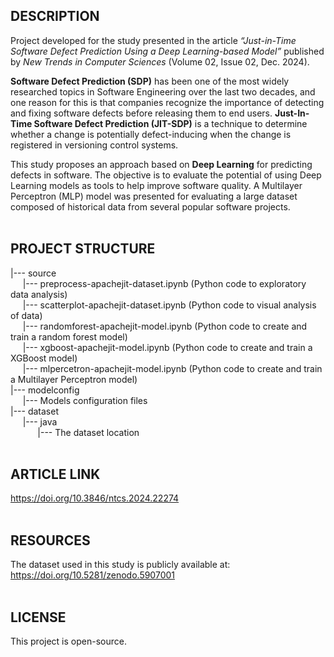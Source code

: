 ## **DESCRIPTION**

Project developed for the study presented in the article *“Just-in-Time Software Defect Prediction Using a Deep Learning-based Model”* published by *New Trends in Computer Sciences* (Volume 02, Issue 02, Dec. 2024).

**Software Defect Prediction (SDP)** has been one of the most widely researched topics in Software Engineering over the last two decades, and one reason for this is that companies recognize the importance of detecting and fixing software defects before releasing them to end users. **Just-In-Time Software Defect Prediction (JIT-SDP)** is a technique to determine whether a change is potentially defect-inducing when the change is registered in versioning control systems.

This study proposes an approach based on **Deep Learning** for predicting defects in software. The objective is to evaluate the potential of using Deep Learning models as tools to help improve software quality. A Multilayer Perceptron (MLP) model was presented for evaluating a large dataset composed of historical data from several popular software projects.
<br><br>
## **PROJECT STRUCTURE**

|--- source<br>
&nbsp;&nbsp;&nbsp;&nbsp;&nbsp;|--- preprocess-apachejit-dataset.ipynb (Python code to exploratory data analysis)<br>
&nbsp;&nbsp;&nbsp;&nbsp;&nbsp;|--- scatterplot-apachejit-dataset.ipynb (Python code to visual analysis of data)<br>
&nbsp;&nbsp;&nbsp;&nbsp;&nbsp;|--- randomforest-apachejit-model.ipynb (Python code to create and train a random forest model)<br>
&nbsp;&nbsp;&nbsp;&nbsp;&nbsp;|--- xgboost-apachejit-model.ipynb (Python code to create and train a XGBoost model)<br>
&nbsp;&nbsp;&nbsp;&nbsp;&nbsp;|--- mlpercetron-apachejit-model.ipynb (Python code to create and train a Multilayer Perceptron model)<br>
|--- modelconfig<br>
&nbsp;&nbsp;&nbsp;&nbsp;&nbsp;|--- Models configuration files<br>
|--- dataset<br>
&nbsp;&nbsp;&nbsp;&nbsp;&nbsp;|--- java<br>
&nbsp;&nbsp;&nbsp;&nbsp;&nbsp;&nbsp;&nbsp;&nbsp;&nbsp;&nbsp;&nbsp;|--- The dataset location
<br><br>
## **ARTICLE LINK**

https://doi.org/10.3846/ntcs.2024.22274
<br><br>
## **RESOURCES**
The dataset used in this study is publicly available at: https://doi.org/10.5281/zenodo.5907001
<br><br>
## **LICENSE**
This project is open-source.
<br><br>
